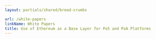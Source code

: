 ```yaml
---
layout: partials/shared/bread-crumbs

url: /white-papers
linkName: White Papers
title: Use of Ethereum as a Base Layer for PoS and PoA Platforms
---
```

